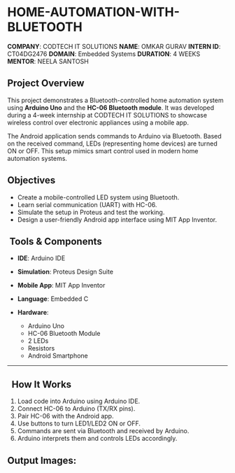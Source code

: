 # HOME-AUTOMATION-WITH-BLUETOOTH

**COMPANY**: CODTECH IT SOLUTIONS
**NAME**: OMKAR GURAV
**INTERN ID**: CT04DG2476
**DOMAIN**: Embedded Systems
**DURATION**: 4 WEEKS
**MENTOR**: NEELA SANTOSH

## Project Overview

This project demonstrates a Bluetooth-controlled home automation system using **Arduino Uno** and the **HC-06 Bluetooth module**. It was developed during a 4-week internship at CODTECH IT SOLUTIONS to showcase wireless control over electronic appliances using a mobile app.

The Android application sends commands to Arduino via Bluetooth. Based on the received command, LEDs (representing home devices) are turned ON or OFF. This setup mimics smart control used in modern home automation systems.

## Objectives

* Create a mobile-controlled LED system using Bluetooth.
* Learn serial communication (UART) with HC-06.
* Simulate the setup in Proteus and test the working.
* Design a user-friendly Android app interface using MIT App Inventor.

##  Tools & Components

* **IDE**: Arduino IDE
* **Simulation**: Proteus Design Suite
* **Mobile App**: MIT App Inventor
* **Language**: Embedded C
* **Hardware**:

  * Arduino Uno
  * HC-06 Bluetooth Module
  * 2 LEDs
  * Resistors
  * Android Smartphone

---

##   How It Works

1. Load code into Arduino using Arduino IDE.
2. Connect HC-06 to Arduino (TX/RX pins).
3. Pair HC-06 with the Android app.
4. Use buttons to turn LED1/LED2 ON or OFF.
5. Commands are sent via Bluetooth and received by Arduino.
6. Arduino interprets them and controls LEDs accordingly.

## Output Images: 


